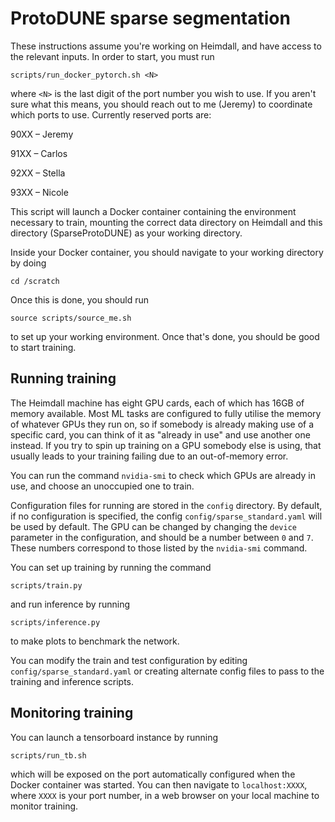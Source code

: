 # ProtoDUNE sparse segmentation

These instructions assume you're working on Heimdall, and have access to the relevant inputs. In order to start, you must run

```
scripts/run_docker_pytorch.sh <N>
```

where `<N>` is the last digit of the port number you wish to use. If you aren't sure what this means, you should reach out to me (Jeremy) to coordinate which ports to use. Currently reserved ports are:

90XX – Jeremy

91XX – Carlos

92XX – Stella

93XX – Nicole

This script will launch a Docker container containing the environment necessary to train, mounting the correct data directory on Heimdall and this directory (SparseProtoDUNE) as your working directory.

Inside your Docker container, you should navigate to your working directory by doing

```
cd /scratch
```

Once this is done, you should run

```
source scripts/source_me.sh
```

to set up your working environment. Once that's done, you should be good to start training.

## Running training

The Heimdall machine has eight GPU cards, each of which has 16GB of memory available. Most ML tasks are configured to fully utilise the memory of whatever GPUs they run on, so if somebody is already making use of a specific card, you can think of it as "already in use" and use another one instead. If you try to spin up training on a GPU somebody else is using, that usually leads to your training failing due to an out-of-memory error.

You can run the command `nvidia-smi` to check which GPUs are already in use, and choose an unoccupied one to train.

Configuration files for running are stored in the `config` directory. By default, if no configuration is specified, the config `config/sparse_standard.yaml` will be used by default. The GPU can be changed by changing the `device` parameter in the configuration, and should be a number between `0` and `7`. These numbers correspond to those listed by the `nvidia-smi` command.

You can set up training by running the command

```
scripts/train.py
```

and run inference by running

```
scripts/inference.py
```

to make plots to benchmark the network.

You can modify the train and test configuration by editing `config/sparse_standard.yaml` or creating alternate config files to pass to the training and inference scripts.

## Monitoring training

You can launch a tensorboard instance by running

```
scripts/run_tb.sh
```

which will be exposed on the port automatically configured when the Docker container was started. You can then navigate to `localhost:XXXX`, where `XXXX` is your port number, in a web browser on your local machine to monitor training.
